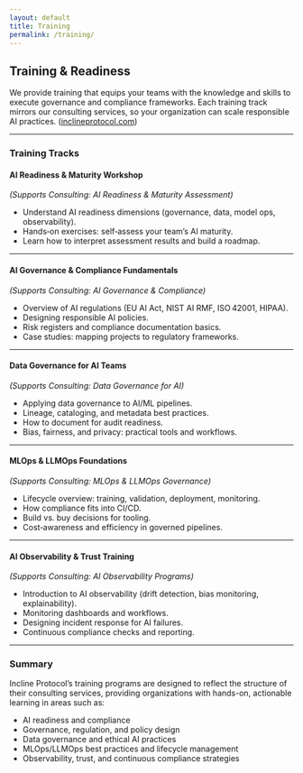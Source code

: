 ```yaml
---
layout: default
title: Training
permalink: /training/
---
```


## Training & Readiness

We provide training that equips your teams with the knowledge and skills to execute governance and compliance frameworks. Each training track mirrors our consulting services, so your organization can scale responsible AI practices. ([inclineprotocol.com](https://inclineprotocol.com/training?utm_source=chatgpt.com))

---

### Training Tracks

#### AI Readiness & Maturity Workshop
*(Supports Consulting: AI Readiness & Maturity Assessment)*  
- Understand AI readiness dimensions (governance, data, model ops, observability).  
- Hands‑on exercises: self‑assess your team’s AI maturity.  
- Learn how to interpret assessment results and build a roadmap.

---

#### AI Governance & Compliance Fundamentals
*(Supports Consulting: AI Governance & Compliance)*  
- Overview of AI regulations (EU AI Act, NIST AI RMF, ISO 42001, HIPAA).  
- Designing responsible AI policies.  
- Risk registers and compliance documentation basics.  
- Case studies: mapping projects to regulatory frameworks.

---

#### Data Governance for AI Teams
*(Supports Consulting: Data Governance for AI)*  
- Applying data governance to AI/ML pipelines.  
- Lineage, cataloging, and metadata best practices.  
- How to document for audit readiness.  
- Bias, fairness, and privacy: practical tools and workflows.

---

#### MLOps & LLMOps Foundations
*(Supports Consulting: MLOps & LLMOps Governance)*  
- Lifecycle overview: training, validation, deployment, monitoring.  
- How compliance fits into CI/CD.  
- Build vs. buy decisions for tooling.  
- Cost‑awareness and efficiency in governed pipelines.

---

#### AI Observability & Trust Training
*(Supports Consulting: AI Observability Programs)*  
- Introduction to AI observability (drift detection, bias monitoring, explainability).  
- Monitoring dashboards and workflows.  
- Designing incident response for AI failures.  
- Continuous compliance checks and reporting.

---

### Summary

Incline Protocol’s training programs are designed to reflect the structure of their consulting services, providing organizations with hands-on, actionable learning in areas such as:

- AI readiness and compliance  
- Governance, regulation, and policy design  
- Data governance and ethical AI practices  
- MLOps/LLMOps best practices and lifecycle management  
- Observability, trust, and continuous compliance strategies

